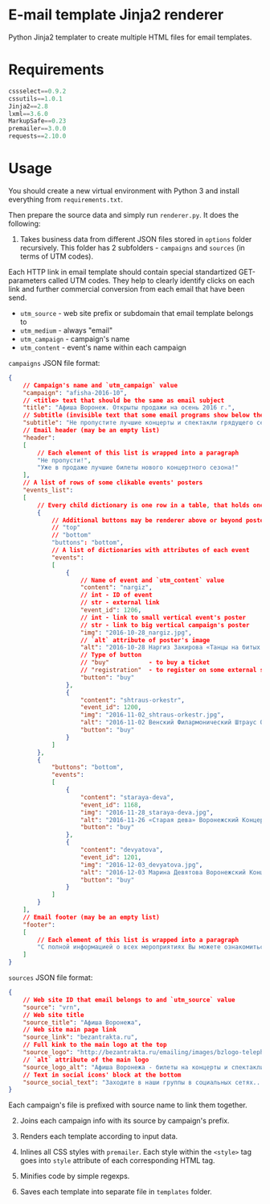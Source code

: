 # E-mail template Jinja2 renderer

Python Jinja2 templater to create multiple HTML files for email templates.

# Requirements

```python
cssselect==0.9.2
cssutils==1.0.1
Jinja2==2.8
lxml==3.6.0
MarkupSafe==0.23
premailer==3.0.0
requests==2.10.0
```

# Usage

You should create a new virtual environment with Python 3 and install everything from `requirements.txt`.

Then prepare the source data and simply run `renderer.py`. It does the following:

1. Takes business data from different JSON files stored in `options` folder recursively.
This folder has 2 subfolders - `campaigns` and `sources` (in terms of UTM codes).

Each HTTP link in email template should contain special standartized GET-parameters called UTM codes.
They help to clearly identify clicks on each link and further commercial conversion from each email that have been send.

* `utm_source`   - web site prefix or subdomain that email template belongs to
* `utm_medium`   - always "email"
* `utm_campaign` - campaign's name
* `utm_content`  - event's name within each campaign

`campaigns` JSON file format:

```json
{
    // Campaign's name and `utm_campaign` value
    "campaign": "afisha-2016-10",
    // <title> text that should be the same as email subject
    "title": "Афиша Воронеж. Открыты продажи на осень 2016 г.",
    // Subtitle (invisible text that some email programs show below the email subject) - not more than 120-140 symbols
    "subtitle": "Не пропустите лучшие концерты и спектакли грядущего сезона",
    // Email header (may be an empty list)
    "header":
    [
        // Each element of this list is wrapped into a paragraph
        "Не пропусти!",
        "Уже в продаже лучшие билеты нового концертного сезона!"
    ],
    // A list of rows of some clikable events' posters
    "events_list":
    [
        // Every child dictionary is one row in a table, that holds one or many posters of events
        {
            // Additional buttons may be renderer above or beyond posters:
            // "top"
            // "bottom"
            "buttons": "bottom",
            // A list of dictionaries with attributes of each event
            "events":
            [
                {
                    // Name of event and `utm_content` value
                    "content": "nargiz",
                    // int - ID of event
                    // str - external link
                    "event_id": 1206,
                    // int - link to small vertical event's poster
                    // str - link to big vertical campaign's poster
                    "img": "2016-10-28_nargiz.jpg",
                    // `alt` attribute of poster's image
                    "alt": "2016-10-28 Наргиз Закирова «Танцы на битых стеклах» Воронежский Концертный Зал",
                    // Type of button
                    // "buy"           - to buy a ticket
                    // "registration"  - to register on some external site
                    "button": "buy"
                },
                {
                    "content": "shtraus-orkestr",
                    "event_id": 1200,
                    "img": "2016-11-02_shtraus-orkestr.jpg",
                    "alt": "2016-11-02 Венский Филармонический Штраус Оркестр Театр Оперы и Балета",
                    "button": "buy"
                }
            ]
        },
        {
            "buttons": "bottom",
            "events":
            [
                {
                    "content": "staraya-deva",
                    "event_id": 1168,
                    "img": "2016-11-28_staraya-deva.jpg",
                    "alt": "2016-11-26 «Старая дева» Воронежский Концертный Зал",
                    "button": "buy"
                },
                {
                    "content": "devyatova",
                    "event_id": 1201,
                    "img": "2016-12-03_devyatova.jpg",
                    "alt": "2016-12-03 Марина Девятова Воронежский Концертный Зал",
                    "button": "buy"
                }
            ]
        }
    ],
    // Email footer (may be an empty list)
    "footer":
    [
        // Each element of this list is wrapped into a paragraph
        "С полной информацией о всех мероприятиях Вы можете ознакомиться на нашем сайте..."
    ]
}
```

`sources` JSON file format:

```json
{
    // Web site ID that email belongs to and `utm_source` value
    "source": "vrn",
    // Web site title
    "source_title": "Афиша Воронежа",
    // Web site main page link
    "source_link": "bezantrakta.ru",
    // Full kink to the main logo at the top
    "source_logo": "http://bezantrakta.ru/emailing/images/bzlogo-telephone.jpg",
    // `alt` attribute of the main logo
    "source_logo_alt": "Афиша Воронежа - билеты на концерты и спектакли в Воронеже",
    // Text in social icons' block at the bottom
    "source_social_text": "Заходите в наши группы в социальных сетях..."
}
```

Each campaign's file is prefixed with source name to link them together.

2. Joins each campaign info with its source by campaign's prefix.

3. Renders each template according to input data.

4. Inlines all CSS styles with `premailer`.
Each style within the `<style>` tag goes into `style` attribute of each corresponding HTML tag.

5. Minifies code by simple regexps.

6. Saves each template into separate file in `templates` folder.
